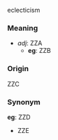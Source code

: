 eclecticism
### Meaning
+ _adj_: ZZA
	+ __eg__: ZZB

### Origin

ZZC

### Synonym

__eg__: ZZD

+ ZZE


